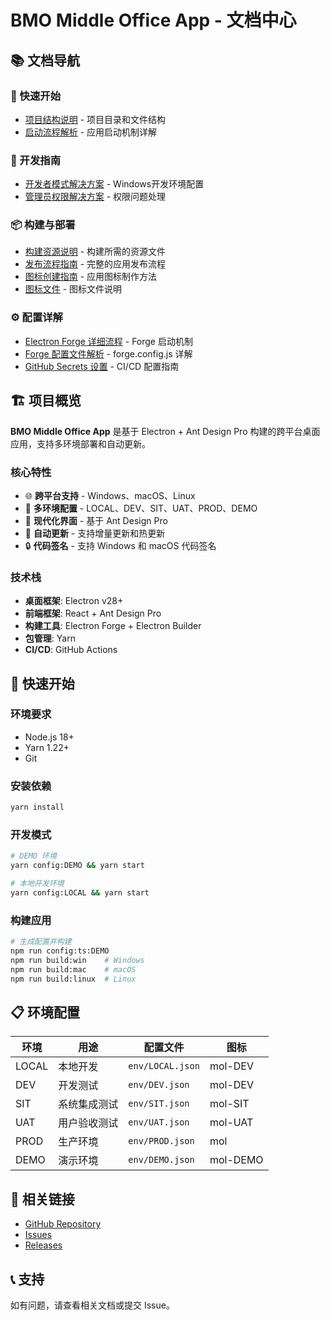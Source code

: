 # BMO Middle Office App - 文档中心

## 📚 文档导航

### 🚀 快速开始
- [项目结构说明](./project_structure.md) - 项目目录和文件结构
- [启动流程解析](./startup_flow_explanation.md) - 应用启动机制详解

### 🔧 开发指南
- [开发者模式解决方案](./developer_mode_solution.md) - Windows开发环境配置
- [管理员权限解决方案](./admin_solution_guide.md) - 权限问题处理

### 📦 构建与部署
- [构建资源说明](./build-resources.md) - 构建所需的资源文件
- [发布流程指南](./release_process_guide.md) - 完整的应用发布流程
- [图标创建指南](./create_simple_icons.txt) - 应用图标制作方法
- [图标文件](./README.md) - 图标文件说明

### ⚙️ 配置详解
- [Electron Forge 详细流程](./electron_forge_detailed_process.md) - Forge 启动机制
- [Forge 配置文件解析](./forge_config_detailed_analysis.md) - forge.config.js 详解
- [GitHub Secrets 设置](./github_secrets_guide.md) - CI/CD 配置指南

## 🏗️ 项目概览

**BMO Middle Office App** 是基于 Electron + Ant Design Pro 构建的跨平台桌面应用，支持多环境部署和自动更新。

### 核心特性
- 🌐 **跨平台支持** - Windows、macOS、Linux
- 🔄 **多环境配置** - LOCAL、DEV、SIT、UAT、PROD、DEMO
- 📱 **现代化界面** - 基于 Ant Design Pro
- 🚀 **自动更新** - 支持增量更新和热更新
- 🔒 **代码签名** - 支持 Windows 和 macOS 代码签名

### 技术栈
- **桌面框架**: Electron v28+
- **前端框架**: React + Ant Design Pro
- **构建工具**: Electron Forge + Electron Builder
- **包管理**: Yarn
- **CI/CD**: GitHub Actions

## 🎯 快速开始

### 环境要求
- Node.js 18+
- Yarn 1.22+
- Git

### 安装依赖
```bash
yarn install
```

### 开发模式
```bash
# DEMO 环境
yarn config:DEMO && yarn start

# 本地开发环境
yarn config:LOCAL && yarn start
```

### 构建应用
```bash
# 生成配置并构建
npm run config:ts:DEMO
npm run build:win    # Windows
npm run build:mac    # macOS
npm run build:linux  # Linux
```

## 📋 环境配置

| 环境 | 用途 | 配置文件 | 图标 |
|------|------|----------|------|
| LOCAL | 本地开发 | `env/LOCAL.json` | mol-DEV |
| DEV | 开发测试 | `env/DEV.json` | mol-DEV |
| SIT | 系统集成测试 | `env/SIT.json` | mol-SIT |
| UAT | 用户验收测试 | `env/UAT.json` | mol-UAT |
| PROD | 生产环境 | `env/PROD.json` | mol |
| DEMO | 演示环境 | `env/DEMO.json` | mol-DEMO |

## 🔗 相关链接

- [GitHub Repository](https://github.com/TonyYang1985/electron-app)
- [Issues](https://github.com/TonyYang1985/electron-app/issues)
- [Releases](https://github.com/TonyYang1985/electron-app/releases)

## 📞 支持

如有问题，请查看相关文档或提交 Issue。
